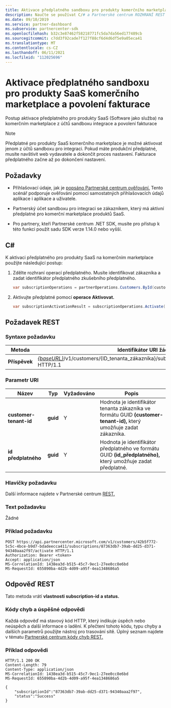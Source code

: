 ```yaml
---
title: Aktivace předplatného sandboxu pro produkty komerčního marketplace
description: Naučte se používat C/# a Partnerské centrum ROZHRANÍ REST API k aktivaci předplatného sandboxu pro produkty komerčního marketplace.
ms.date: 09/10/2019
ms.service: partner-dashboard
ms.subservice: partnercenter-sdk
ms.openlocfilehash: b32c3e87462f58218771fc5da7da56ed177489cb
ms.sourcegitcommit: c7dd3f92cade7f127f88cf6d4d6df5e9a05eca41
ms.translationtype: MT
ms.contentlocale: cs-CZ
ms.lasthandoff: 06/11/2021
ms.locfileid: "112025696"
---
```

# <a name="activate-a-sandbox-subscription-for-commercial-marketplace-saas-products-to-enable-billing"></a>Aktivace předplatného sandboxu pro produkty SaaS komerčního marketplace a povolení fakturace

Postup aktivace předplatného pro produkty SaaS (Software jako služba) na komerčním marketplace z účtů sandboxu integrace a povolení fakturace

> [!NOTE]
> Předplatné pro produkty SaaS komerčního marketplace je možné aktivovat jenom z účtů sandboxu pro integraci. Pokud máte produkční předplatné, musíte navštívit web vydavatele a dokončit proces nastavení. Fakturace předplatného začne až po dokončení nastavení.

## <a name="prerequisites"></a>Požadavky

- Přihlašovací údaje, jak je [popsáno Partnerské centrum ověřování.](partner-center-authentication.md) Tento scénář podporuje ověřování pomocí samostatných přihlašovacích údajů aplikace i aplikace a uživatele.

- Partnerský účet sandboxu pro integraci se zákazníkem, který má aktivní předplatné pro komerční marketplace produktů SaaS.

- Pro partnery, kteří Partnerské centrum .NET SDK, musíte pro přístup k této funkci použít sadu SDK verze 1.14.0 nebo vyšší.

## <a name="c"></a>C\#

K aktivaci předplatného pro produkty SaaS na komerčním marketplace použijte následující postup:

1. Zdělte rozhraní operací předplatného. Musíte identifikovat zákazníka a zadat identifikátor předplatného zkušebního předplatného.

   ```csharp
   var subscriptionOperations = partnerOperations.Customers.ById(customerId).Subscriptions.ById(subscriptionId);
   ```

2. Aktivujte předplatné pomocí **operace Aktivovat.**

   ```csharp
   var subscriptionActivationResult = subscriptionOperations.Activate();
   ```

## <a name="rest-request"></a>Požadavek REST

### <a name="request-syntax"></a>Syntaxe požadavku

| Metoda     | Identifikátor URI žádosti                                                                            |
|------------|----------------------------------------------------------------------------------------|
| **Příspěvek** | [*{baseURL}*](partner-center-rest-urls.md)/v1/customers/{ID_tenanta_zákazníka}/subscriptions/{ID_předplatného}/aktivace HTTP/1.1 |

### <a name="uri-parameter"></a>Parametr URI

| Název                   | Typ     | Vyžadováno | Popis                                                                                                                                            |
|------------------------|----------|----------|--------------------------------------------------------------------------------------------------------------------------------------------------------|
| **customer-tenant-id** | **guid** | Y | Hodnota je identifikátor tenanta zákazníka ve formátu GUID **(customer-tenant-id),** který umožňuje zadat zákazníka. |
| **id předplatného** | **guid** | Y | Hodnota je identifikátor předplatného ve formátu GUID **(id_předplatného),** který umožňuje zadat předplatné. |

### <a name="request-headers"></a>Hlavičky požadavku

Další informace najdete v Partnerské centrum [REST.](headers.md)

### <a name="request-body"></a>Text požadavku

Žádné

### <a name="request-example"></a>Příklad požadavku

```http
POST https://api.partnercenter.microsoft.com/v1/customers/42b5f772-5c5c-4bce-b9d7-bdadeecca411/subscriptions/87363db7-39ab-dd25-d371-94340aaa2f97/activate HTTP/1.1
Authorization: Bearer <token>
Accept: application/json
MS-CorrelationId: 1438ea3d-b515-45c7-9ec1-27ee0cc8e6bd
MS-RequestId: 655890ba-4d2b-4d09-a95f-4ea1348686a5

```

## <a name="rest-response"></a>Odpověď REST

Tato metoda vrátí **vlastnosti subscription-id** **a status.**

### <a name="response-success-and-error-codes"></a>Kódy chyb a úspěšné odpovědi

Každá odpověď má stavový kód HTTP, který indikuje úspěch nebo neúspěch a další informace o ladění. K přečtení tohoto kódu, typu chyby a dalších parametrů použijte nástroj pro trasování sítě. Úplný seznam najdete v tématu [Partnerské centrum kódy chyb REST.](error-codes.md)

### <a name="response-example"></a>Příklad odpovědi

```http
HTTP/1.1 200 OK
Content-Length: 79
Content-Type: application/json
MS-CorrelationId: 1438ea3d-b515-45c7-9ec1-27ee0cc8e6bd
MS-RequestId: 655890ba-4d2b-4d09-a95f-4ea1348686a5

{
    "subscriptionId":"87363db7-39ab-dd25-d371-94340aaa2f97",
    "status":"Success"
}
```
